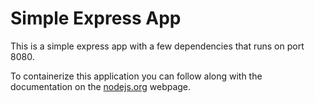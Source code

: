 # Simple Express App

This is a simple express app with a few dependencies that runs on port 8080.

To containerize this application you can follow along with the documentation on the [nodejs.org](https://nodejs.org/en/docs/guides/nodejs-docker-webapp/) webpage.
